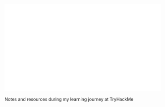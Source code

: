 ![TryHackME](https://github.com/AliElbassuony/TryHackMe/blob/main/images/tryhackme.png)

Notes and resources during my learning journey at TryHackMe

